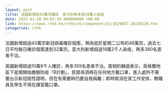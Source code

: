```yaml
---
layout: post
title: 法國新增逾43萬宗確診　意大利再多逾19萬人染疫
date: 2022-01-20 04:03:34.000000000 +08:00
link: https://news.rthk.hk/rthk/ch/component/k2/1629657-20220120.htm
categories: rthk
---
```


法國新增超過43萬宗新冠病毒確診個案，稍為低於星期二公布的46萬宗，過去七日平均每日確診個案達到32萬宗。意大利新增超過19萬2千人染疫，再多380名患者不治。

英國新增超過10萬8千人確診，再多359名患者不治。首相約翰遜表示，英格蘭地區下星期開始撤銷防疫「B計劃」，民眾毋須再在任何地方戴口罩，進入處所不需要出示新冠陰性證明，但在有需要時仍要自我隔離；即時取消在家工作安排，教職員及學生不用在課室戴口罩。
